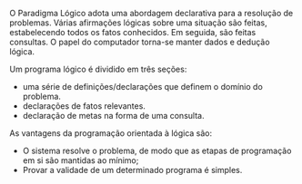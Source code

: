 O Paradigma Lógico adota uma abordagem declarativa para a resolução de problemas. Várias afirmações lógicas sobre uma situação são feitas, estabelecendo todos os fatos conhecidos. Em seguida, são feitas consultas. O papel do computador torna-se manter dados e dedução lógica.

Um programa lógico é dividido em três seções:
- uma série de definições/declarações que definem o domínio do problema.
- declarações de fatos relevantes.
- declaração de metas na forma de uma consulta.

As vantagens da programação orientada à lógica são:
- O sistema resolve o problema, de modo que as etapas de programação em si são mantidas ao mínimo;
- Provar a validade de um determinado programa é simples.
